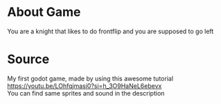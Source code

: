 # About Game
You are a knight that likes to do frontflip and you are supposed to go left

# Source
My first godot game, made by using this awesome tutorial https://youtu.be/LOhfqjmasi0?si=h_3O9HaNeL6ebevx    
You can find same sprites and sound in the description

